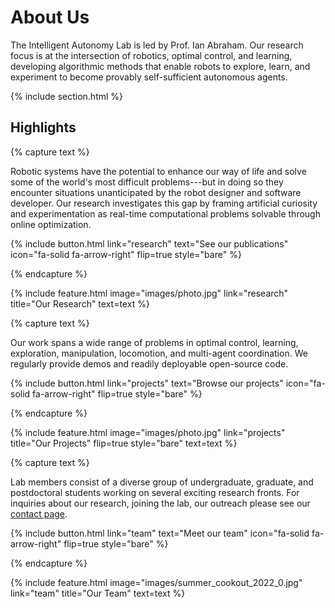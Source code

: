 ---
---
# About Us

The Intelligent Autonomy Lab is led by Prof. Ian Abraham. Our research focus is at the intersection of robotics, optimal control, and learning, developing algorithmic methods that enable robots to explore, learn, and experiment to become provably self-sufficient autonomous agents.

<!-- {% include section.html %}

<!-- ## Demo


<div id="cube" style="--aspect-ratio:16/9;">
  <script type="module" src="demos/simple.js"></script>
</div> -->



{% include section.html %}

## Highlights

{% capture text %}

Robotic systems have the potential to enhance our way of life and solve some of the world's most difficult problems---but in doing so they encounter situations unanticipated by the robot designer and software developer. Our research investigates this gap by framing artificial curiosity and experimentation as real-time computational problems solvable through online optimization. 

{%
  include button.html
  link="research"
  text="See our publications"
  icon="fa-solid fa-arrow-right"
  flip=true
  style="bare"
%}

{% endcapture %}

{%
  include feature.html
  image="images/photo.jpg"
  link="research"
  title="Our Research"
  text=text
%}

{% capture text %}

Our work spans a wide range of problems in optimal control, learning, exploration, manipulation, locomotion, and multi-agent coordination. We regularly provide demos and readily deployable open-source code.

{%
  include button.html
  link="projects"
  text="Browse our projects"
  icon="fa-solid fa-arrow-right"
  flip=true
  style="bare"
%}

{% endcapture %}

{%
  include feature.html
  image="images/photo.jpg"
  link="projects"
  title="Our Projects"
  flip=true
  style="bare"
  text=text
%}

{% capture text %}

Lab members consist of a diverse group of undergraduate, graduate, and postdoctoral students working on several exciting research fronts. For inquiries about our research, joining the lab, our outreach please see our [contact page](contact). 



{%
  include button.html
  link="team"
  text="Meet our team"
  icon="fa-solid fa-arrow-right"
  flip=true
  style="bare"
%}

{% endcapture %}

{%
  include feature.html
  image="images/summer_cookout_2022_0.jpg"
  link="team"
  title="Our Team"
  text=text
%}
